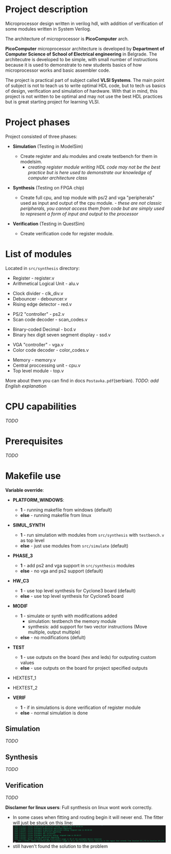 # Project description

Microprocessor design written in verilog hdl, with addition of verification of some modules written in System Verilog.

The architecture of microprocessor is **PicoComputer** arch.

**PicoComputer** microprocessor architecture is developed by **Department of Computer Science of School of Electrical engineering** in Belgrade. The architecutre is developed to be simple, with small number of instructions because it is used to demonstrate to new students basics of how microprocessor works and basic assembler code.

The project is practical part of subject called **VLSI Systems**. The main point of subject is not to teach us to write optimal HDL code, but to tech us basics of design, verification and simulation of hardware. With that in mind, this project is not written to be optimal and may not use the best HDL practices but is great starting project for learning VLSI.

# Project phases

Project consisted of three phases:
- **Simulation** (Testing in ModelSim)
    - Create register and alu modules and create testbench for them in modelsim.
        - *creating register module writing HDL code may not be the best practice but is here used to demonstrate our knowledge of computer architecture class*

- **Synthesis** (Testing on FPGA chip)
    - Create full cpu, and top module with ps/2 and vga "peripherals" used as input and output of the cpu module.
            - *these are not classic peripherals, you cannot access them from code but are simply used to represent a form of input and output to the processor*

- **Verification** (Testing in QuestSim)
    - Create verification code for register module.

# List of modules

Located in `src/synthesis` directory:
<!-- main -->
- Register - register.v
- Arithmetical Logical Unit - alu.v
<!-- utils -->
- Clock divider - clk_div.v
- Debouncer - debouncer.v
- Rising edge detector - red.v
<!-- ps/2 -->
- PS/2 "controller" - ps2.v
- Scan code decoder - scan_codes.v
<!-- ssd -->
- Binary-coded Decimal - bcd.v
- Binary hex digit seven segment display - ssd.v
<!-- vga -->
- VGA "controller" - vga.v
- Color code decoder - color_codes.v
<!-- top -->
- Memory - memory.v
- Central proccessing unit - cpu.v
- Top level module - top.v

More about them you can find in docs `Postavka.pdf`(serbian).
*TODO: add English explanation*

# CPU capabilities

*TODO*

# Prerequisites

*TODO*

# Makefile use

**Variable override**:

- **PLATFORM_WINDOWS**: 
    - **1** - running makefile from windows (default)
    - **else** - running makefile from linux

- **SIMUL_SYNTH**
    - **1** - run simulation with modules from `src/synthesis` with `testbench.v` as top level
    - **else** - just use modules from `src/simulate` (default)

- **PHASE_3**
    - **1** - add ps2 and vga support in `src/synthesis` modules
    - **else** - no vga and ps2 support (default)

- **HW_C3**
    - **1** - use top level synthesis for Cyclone3 board (default)
    - **else** - use top level synthesis for Cyclone5 board

- **MODIF**
    - **1** - simulate or synth with modifications added
        - simulation: testbench the memory module
        - synthesis: add support for two vector instructions (Move multiple, output multiple)
    - **else** - no modifications (defult)

- **TEST**
    - **1** - use outputs on the board (hex and leds) for outputing custom values
    - **else** - use outputs on the board for project specified outputs
- HEXTEST_1 
- HEXTEST_2

- **VERIF**
    - **1** - if in simulations is done verification of register module 
    - **else** - normal simulation is done
    

## **Simulation**

*TODO*

## **Synthesis**

*TODO*

## **Verification**

*TODO*

**Disclamer for linux users**: Full synthesis on linux wont work correctly.
- In some cases when fitting and routing begin it will never end. The fitter will just be stuck on this line:
    ![fail](docs/fitter_error/fitter_error.png)
- still haven't found the solution to the problem
